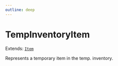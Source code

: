 ```yaml
---
outline: deep
---
```

# TempInventoryItem

Extends: <code><a href="/api/struct/item">Item</a></code>

Represents a temporary item in the temp. inventory.



